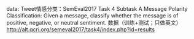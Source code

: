 data:
Tweet情感分类：SemEval2017 Task 4 Subtask A
Message Polarity Classification: Given a message, classify whether the message is of positive, negative, or neutral sentiment.
数据（训练+测试；只做英文）
http://alt.qcri.org/semeval2017/task4/index.php?id=results
